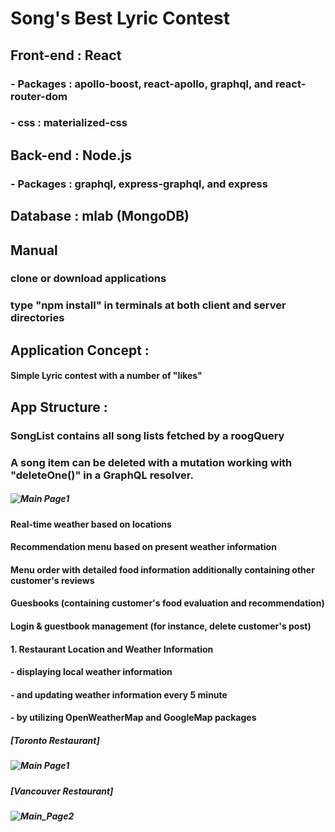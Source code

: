 # Song's Best Lyric Contest

## Front-end : React
###  - Packages : apollo-boost, react-apollo, graphql, and react-router-dom
###  - css : materialized-css
## Back-end : Node.js
###  - Packages : graphql, express-graphql, and express
## Database : mlab (MongoDB)

## Manual
### clone or download applications
### type "npm install" in terminals at both client and server directories  

## Application Concept :
#### Simple Lyric contest with a number of "likes"

## App Structure :
### SongList contains all song lists fetched by a roogQuery 
### A song item can be deleted with a mutation working with "deleteOne()" in a GraphQL resolver.
##### ![Main Page1](/client/public/images/git_readme/location.PNG)




#### Real-time weather based on locations
#### Recommendation menu based on present weather information
#### Menu order with detailed food information additionally containing other customer's reviews
#### Guesbooks (containing customer's food evaluation and recommendation)
#### Login & guestbook management (for instance, delete customer's post)

#### 1. Restaurant Location and Weather Information
####      - displaying local weather information 
####      - and updating weather information every 5 minute 
####      - by utilizing OpenWeatherMap and GoogleMap packages
##### [Toronto Restaurant]
##### ![Main Page1](/client/public/images/git_readme/location.PNG)
##### [Vancouver Restaurant]
##### ![Main_Page2](/client/public/images/git_readme/location2.PNG)
